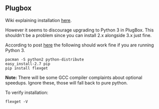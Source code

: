 ## Plugbox

Wiki explaining installation [here](http://plugapps.com/index.php5?title=Application:Flexget).

However it seems to discourage upgrading to Python 3 in PlugBox. This shouldn't be a problem since you can install 2.x alongside 3.x just fine.

According to post [here](http://plugboxlinux.org/forum/viewtopic.php?f=9&t=368&start=10#p3071) the following should work fine if you are running Python 3.

```
pacman -S python2 python-distribute
easy_install-2.7 pip
pip install flexget
```

**Note:** There will be some GCC compiler complaints about optional speedups. Ignore these, those will fall back to pure python.

To verify installation:

```
flexget -V
```